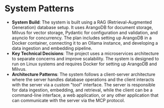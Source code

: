 # System Patterns

- **System Build**: The system is built using a RAG (Retrieval-Augmented Generation) database setup. It uses ArangoDB for document storage, Milvus for vector storage, Pydantic for configuration and validation, and asyncio for concurrency. The plan includes setting up ArangoDB in a Docker container, connecting it to an Ollama instance, and developing a data ingestion and embedding pipeline.
- **Key Technical Decisions**: The project uses a microservices architecture to separate concerns and improve scalability. The system is designed to run on Linux systems and requires Docker for setting up ArangoDB and Milvus.
- **Architecture Patterns**: The system follows a client-server architecture where the server handles database operations and the client interacts with the server via a custom "tool" interface. The server is responsible for data ingestion, embedding, and retrieval, while the client can be a command-line interface, a web application, or any other application that can communicate with the server via the MCP protocol.
